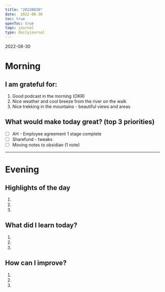 ```yaml
---
title: "20220830"
date:  2022-08-30
toc: true
openToc: true
tags: journal
type: dailyjournal
---
```


 2022-08-30
# Morning
## I am grateful for:
1. Good podcast in the morning (OKR) 
2. Nice weather and cool breeze from the river on the walk
3. Nice trekking in the mountains - beautiful views and areas 

## What would make today great? (top 3 priorities)
- [ ] AH - Employee agreement 1 stage complete
- [ ] Sharefund - tweaks 
- [ ] Moving notes to obsidian (1 note) 

---
# Evening
## Highlights of the day
1.  
2.  
3.  

## What did I learn today?
1.  
2. 
3. 

## How can I improve?
1.  
2.  
3.  